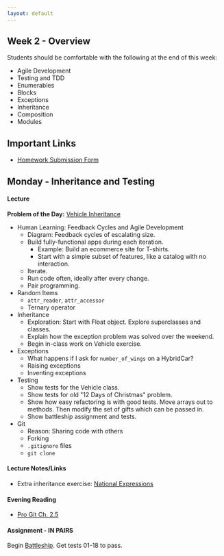 ```yaml
---
layout: default
---
```


## Week 2 - Overview

Students should be comfortable with the following at the end of this week:

* Agile Development
* Testing and TDD
* Enumerables
* Blocks
* Exceptions
* Inheritance
* Composition
* Modules


## Important Links

* [Homework Submission Form](http://goo.gl/forms/o9so3mi9Sd)


## Monday - Inheritance and Testing

#### Lecture

**Problem of the Day:** [Vehicle Inheritance](https://github.com/masonfmatthews/rails_assignments/tree/master/exercises/vehicle_inheritance)

* Human Learning: Feedback Cycles and Agile Development
  * Diagram: Feedback cycles of escalating size.
  * Build fully-functional apps during each iteration.
    * Example: Build an ecommerce site for T-shirts.
    * Start with a simple subset of features, like a catalog with no interaction.
  * Iterate.
  * Run code often, ideally after every change.
  * Pair programming.
* Random Items
  * `attr_reader`, `attr_accessor`
  * Ternary operator
* Inheritance
  * Exploration: Start with Float object.  Explore superclasses and classes.
  * Explain how the exception problem was solved over the weekend.
  * Begin in-class work on Vehicle exercise.
* Exceptions
  * What happens if I ask for `number_of_wings` on a HybridCar?
  * Raising exceptions
  * Inventing exceptions
* Testing
  * Show tests for the Vehicle class.
  * Show tests for old "12 Days of Christmas" problem.
  * Show how easy refactoring is with good tests.  Move arrays out to methods.  Then modify the set of gifts which can be passed in.
  * Show battleship assignment and tests.
* Git
  * Reason: Sharing code with others
  * Forking
  * `.gitignore` files
  * `git clone`

#### Lecture Notes/Links

* Extra inheritance exercise: [National Expressions](https://github.com/masonfmatthews/rails_assignments/tree/master/exercises/national_expressions)

#### Evening Reading

* [Pro Git Ch. 2.5](http://git-scm.com/book/en/v2/Git-Basics-Working-with-Remotes)

#### Assignment - IN PAIRS

Begin [Battleship](https://github.com/tiyd-rails-2015-05/battleship).  Get tests 01-18 to pass.

<!--

## Tuesday - Composition and Modules

#### Lecture

**Problem of the Day:** Back to Vehicles. Set up inheritance so that some of the vehicles carry cargo (trucks and planes) and some fly (planes and helicopters).

* Human Learning
  * Coding a new application is more about debugging and troubleshooting than we think at first
* Debugging
  * Basic gem installs
  * byebug
* OO: `public` vs `private`
  * Example: Jess is a Builder.  We don't want to micromanage her and tell her HOW to build the house; we just want to tell her to build it and let her figure out the details.
  * Tell, don't ask
  * Calling private methods with `.send()`
  * `protected` keyword
  * Class variables - DON'T
* Inheritance - is-a
* Composition - has-a
* Modules - acts-like-a/has-a-role
* Namespacing
  * Use of modules for namespacing
  * Example: IronYard module with Instructor and Student classes.  Iron Yard students don't sleep, but a Student outside the module does.
  * Example: Bass.
    * Make two classes with the same name.  One for the fish and one for the instrument.
    * Each should have a `maximum_length` method, but they should return different things
    * You should also be able to call `Fish::PHYLUM` and get back `"Chordata"`
* Random topics
  * You can return objects when true/false is expected (e.g. `ship.fire_at(x, y)`)


#### Lecture Notes/Links

*

#### Evening Reading

* [Article on Pair Programming Styles](http://articles.coreyhaines.com/posts/thoughts-on-pair-programming/)

#### Assignment - IN PAIRS

Continue [Battleship](https://github.com/tiyd-rails-2015-05/battleship).  Get tests 19-31 to pass.


## Wednesday - Regex, Enumerable, and Blocks

#### Lecture

**Problem of the Day:** I want to loop over an array of strings and return the first one that has a person's name in it.

* Regex
  * [XKCD on Regular Expressions](https://xkcd.com/1171/)
  * "Peter piper picked a peck of pickled peppers"
  * `+`, `*`, `?`
  * `\w`, `\d`, `\s`, and their capital (opposite) versions
  * Exercise: Build the simplest possible version of function that tells you whether an e-mail address is valid.  Then, if you have time, make it better.
  * Capture groups
  * Using regex in Ruby
  * `.match`
  * `.scan`, `.sub`, `.gsub`
* Enumerable
  * `.each`
  * `.map`
  * `.select` / `.reject`
  * `.all?` / `.any?`
  * `.reduce`
  * `.each_with_index`
* Blocks
  * Inline blocks (e.g. `array.map {|a| a.class}`)
  * Methods which take blocks
    * `yield` to a block
    * `&code` param and `code.call` to use a Proc
    * `Proc.new` stored in variable.
* Random topics
  * Early returns
  * Keyword arguments
  * Memoization: `||=`
  * `File.open`
  * Monkey Patching: Change a string to add `.to_pig_latin`
* Human Learning: Estimating is hard.
  * Estimate how much time is left to complete Battleship.

#### Lecture Notes/Links

*

#### Evening Reading

* [Estimating Games](w2-3/estimating_games.pdf)

#### Assignment - IN PAIRS

Complete [Battleship](https://github.com/tiyd-rails-2015-05/battleship).  Get all tests to pass.


## Thursday - Test-Driven Development

#### Lecture

**Problem of the Day:** OddArray with TDD.

* Human Learning
  * Review estimates from end of day Wednesday
  * Retrieval practice is better than re-reading.
  * Elaboration is better than repetition.
* Gemfiles
  * Bundler
  * `bundle install`
  * Methods ending in `!`
  * Semantic versioning (e.g. 4.1.5)
* `"` vs `'`
* Don't overdo it on instance variables
* TDD
  * OddArray

#### Lecture Notes/Links

*

### Evening Reading

* [Blocks and Procs](http://www.reactive.io/tips/2008/12/21/understanding-ruby-blocks-procs-and-lambdas/) - Only required down through "Procedures, AKA, Procs."  Read "Lambdas" and beyond if you dare.

## Weekend Assignment

[Employee Reviews](https://github.com/tiyd-rails-2015-05/employee_reviews_project)

-->
